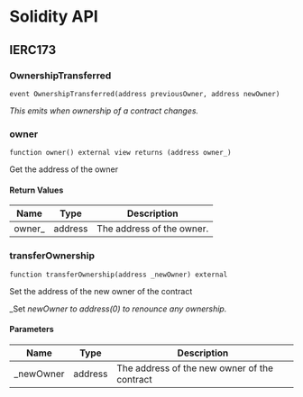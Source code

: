 # Solidity API

## IERC173

### OwnershipTransferred

```solidity
event OwnershipTransferred(address previousOwner, address newOwner)
```

_This emits when ownership of a contract changes._

### owner

```solidity
function owner() external view returns (address owner_)
```

Get the address of the owner

#### Return Values

| Name | Type | Description |
| ---- | ---- | ----------- |
| owner_ | address | The address of the owner. |

### transferOwnership

```solidity
function transferOwnership(address _newOwner) external
```

Set the address of the new owner of the contract

_Set _newOwner to address(0) to renounce any ownership._

#### Parameters

| Name | Type | Description |
| ---- | ---- | ----------- |
| _newOwner | address | The address of the new owner of the contract |

